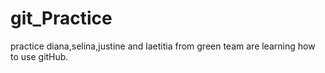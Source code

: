 # git_Practice
practice
diana,selina,justine and laetitia from green team are learning how to use gitHub.
